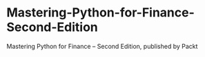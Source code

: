 # Mastering-Python-for-Finance-Second-Edition
Mastering Python for Finance – Second Edition, published by Packt
